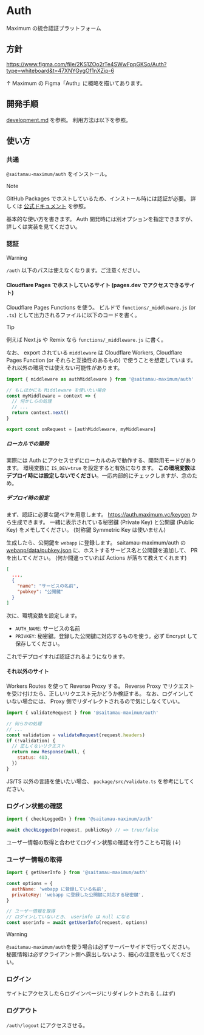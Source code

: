 # Auth

Maximum の統合認証プラットフォーム

## 方針

<https://www.figma.com/file/2KS1ZOo2rTe4SWwFppGKSo/Auth?type=whiteboard&t=47XNYGygOf1nXZip-6>

↑ Maximum の Figma「Auth」に概略を描いてあります。

## 開発手順

[development.md](./development.md) を参照。
利用方法は以下を参照。

## 使い方

### 共通

`@saitamau-maximum/auth` をインストール。

> [!NOTE]
> GitHub Packages でホストしているため、インストール時には認証が必要。
> 詳しくは [公式ドキュメント](https://docs.github.com/ja/packages/working-with-a-github-packages-registry/working-with-the-npm-registry#authenticating-to-github-packages) を参照。

基本的な使い方を書きます。
Auth 開発時には別オプションを指定できますが、詳しくは実装を見てください。

### 認証

> [!WARNING]
> `/auth` 以下のパスは使えなくなります。ご注意ください。

#### Cloudflare Pages でホストしているサイト (pages.dev でアクセスできるサイト)

Cloudflare Pages Functions を使う。
ビルドで `functions/_middleware.js` (or `.ts`) として出力されるファイルに以下のコードを書く。

> [!TIP]
> 例えば Next.js や Remix なら `functions/_middleware.js` に書く。

なお、 export されている `middleware` は Cloudflare Workers, Cloudflare Pages Function (or それらと互換性のあるもの) で使うことを想定しています。
それ以外の環境では使えない可能性があります。

```javascript
import { middleware as authMiddleware } from '@saitamau-maximum/auth'

// もしほかにも Middleware を使いたい場合
const myMiddleware = context => {
  // 何かしらの処理
  // ...
  return context.next()
}

export const onRequest = [authMiddleware, myMiddleware]
```

##### ローカルでの開発

実際には Auth にアクセスせずにローカルのみで動作する、開発用モードがあります。
環境変数に `IS_DEV=true` を設定すると有効になります。
**この環境変数はデプロイ時には設定しないでください**。一応内部的にチェックしますが、念のため。

##### デプロイ時の設定

まず、認証に必要な鍵ペアを用意します。
<https://auth.maximum.vc/keygen> から生成できます。
一緒に表示されている秘密鍵 (Private Key) と公開鍵 (Public Key) をメモしてください。
(対称鍵 Symmetric Key は使いません)

生成したら、公開鍵を `webapp` に登録します。
saitamau-maximum/auth の [webapp/data/pubkey.json](https://github.com/saitamau-maximum/auth/blob/main/webapp/data/pubkey.json) に、ホストするサービス名と公開鍵を追加して、 PR を出してください。
(何か間違っていれば Actions が落ちて教えてくれます)

```json
[
  ...,
  {
    "name": "サービスの名前",
    "pubkey": "公開鍵"
  }
]
```

次に、環境変数を設定します。

- `AUTH_NAME`: サービスの名前
- `PRIVKEY`: 秘密鍵。登録した公開鍵に対応するものを使う。必ず Encrypt して保存してください。

これでデプロイすれば認証されるようになります。

#### それ以外のサイト

Workers Routes を使って Reverse Proxy する。
Reverse Proxy でリクエストを受け付けたら、正しいリクエスト元かどうか検証する。
なお、ログインしていない場合には、 Proxy 側でリダイレクトされるので気にしなくていい。

```javascript
import { validateRequest } from '@saitamau-maximum/auth'

// 何らかの処理
// ...
const validation = validateRequest(request.headers)
if (!validation) {
  // 正しくないリクエスト
  return new Response(null, {
    status: 403,
  })
}
```

JS/TS 以外の言語を使いたい場合、 `package/src/validate.ts` を参考にしてください。

### ログイン状態の確認

```javascript
import { checkLoggedIn } from '@saitamau-maximum/auth'

await checkLoggedIn(request, publicKey) // => true/false
```

ユーザー情報の取得と合わせてログイン状態の確認を行うことも可能 (↓)

### ユーザー情報の取得

```javascript
import { getUserInfo } from '@saitamau-maximum/auth'

const options = {
  authName: 'webapp に登録している名前',
  privateKey: 'webapp に登録した公開鍵に対応する秘密鍵',
}

// ユーザー情報を取得
// ログインしていないとき、 userinfo は null になる
const userinfo = await getUserInfo(request, options)
```

> [!WARNING]
> `@saitamau-maximum/auth`を使う場合は必ずサーバーサイドで行ってください。
> 秘匿情報は必ずクライアント側へ露出しないよう、細心の注意を払ってください。

### ログイン

サイトにアクセスしたらログインページにリダイレクトされる (...はず)

### ログアウト

`/auth/logout` にアクセスさせる。
